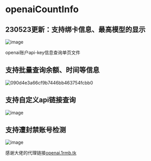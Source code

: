 # openaiCountInfo

## 230523更新：支持绑卡信息、最高模型的显示
![image](https://github.com/JeazW/openaiCountInfo/assets/75829171/878e9860-f190-4751-beb2-c4457b3f3a73)


openai账户api-key信息查询单页文件
## 支持批量查询余额、时间等信息
![090d4e3a66cf9b7446bb463754fcbb0](https://user-images.githubusercontent.com/75829171/230343716-454af68c-d7c8-4b09-a01a-63a583999da0.png)

## 支持自定义api链接查询
![image](https://user-images.githubusercontent.com/75829171/230344005-0f661b4d-8a1a-42b5-af8f-94b073f50453.png)

## 支持遭封禁账号检测
![image](https://user-images.githubusercontent.com/75829171/230345562-89a1aad5-56ab-4977-9f8c-5ec95bd26c5a.png)

感谢大佬的代理链接[openai.1rmb.tk](https://github.com/x-dr/chatgptProxyAPI)
